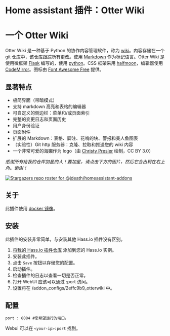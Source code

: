 # Home assistant 插件：Otter Wiki

# 一个 Otter Wiki

Otter Wiki 是一种基于 Python 的协作内容管理软件，称为 [wiki](https://en.wikipedia.org/wiki/Wiki)。内容存储在一个 git 仓库中，该仓库跟踪所有更改。使用 [Markdown](https://daringfireball.net/projects/markdown) 作为标记语言。Otter Wiki 是使用微框架 [Flask](http://flask.pocoo.org/) 编写的，使用 [python](https://www.python.org/)。CSS 框架采用 [halfmoon](https://www.gethalfmoon.com)，编辑器使用 [CodeMirror](https://codemirror.net/)。图标由 [Font Awesome Free](https://fontawesome.com/license/free) 提供。

## 显著特点

- 极简界面（带暗模式）
- 支持 markdown 高亮和表格的编辑器
- 可自定义的侧边栏：菜单和/或页面索引
- 完整的变更日志和页面历史
- 用户身份验证
- 页面附件
- 扩展的 Markdown：表格、脚注、花哨的块、警报和美人鱼图表
- （实验性）Git http 服务器：克隆、拉取和推送您的 wiki 内容
- 一个非常可爱的海獺作为 logo（由 [Christy Presler](http://christypresler.com/) 绘制，CC BY 3.0）

_感谢所有给我的仓库加星的人！要加星，请点击下方的图片，然后它会出现在右上角。谢谢！_

[![Stargazers repo roster for @jdeath/homeassistant-addons](https://reporoster.com/stars/jdeath/homeassistant-addons)](https://github.com/jdeath/homeassistant-addons/stargazers)

## 关于

此插件使用 [docker 镜像](https://github.com/redimp/otterwiki)。

## 安装

此插件的安装非常简单，与安装其他 Hass.io 插件没有区别。

1. [将我的 Hass.io 插件仓库][repository] 添加到您的 Hass.io 实例。
2. 安装此插件。
3. 点击 `Save` 按钮以存储您的配置。
4. 启动插件。
5. 检查插件的日志以查看一切是否正常。
6. 打开 WebUI 应该可以通过 <your-ip>:port 访问。
7. 设置将在 /addon_configs/2effc9b9_otterwiki 中。

## 配置

```
port : 8084 #您希望运行的端口。
```

Webui 可以在 `<your-ip>:port` 找到。

[repository]: https://github.com/jdeath/homeassistant-addons
